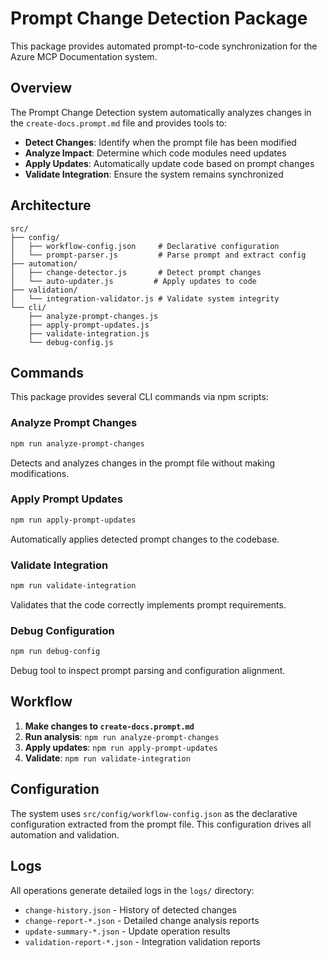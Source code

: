 # Prompt Change Detection Package

This package provides automated prompt-to-code synchronization for the Azure MCP Documentation system.

## Overview

The Prompt Change Detection system automatically analyzes changes in the `create-docs.prompt.md` file and provides tools to:

- **Detect Changes**: Identify when the prompt file has been modified
- **Analyze Impact**: Determine which code modules need updates  
- **Apply Updates**: Automatically update code based on prompt changes
- **Validate Integration**: Ensure the system remains synchronized

## Architecture

```
src/
├── config/
│   ├── workflow-config.json     # Declarative configuration
│   └── prompt-parser.js         # Parse prompt and extract config
├── automation/
│   ├── change-detector.js       # Detect prompt changes
│   └── auto-updater.js         # Apply updates to code
├── validation/
│   └── integration-validator.js # Validate system integrity
└── cli/
    ├── analyze-prompt-changes.js
    ├── apply-prompt-updates.js
    ├── validate-integration.js
    └── debug-config.js
```

## Commands

This package provides several CLI commands via npm scripts:

### Analyze Prompt Changes
```bash
npm run analyze-prompt-changes
```
Detects and analyzes changes in the prompt file without making modifications.

### Apply Prompt Updates  
```bash
npm run apply-prompt-updates
```
Automatically applies detected prompt changes to the codebase.

### Validate Integration
```bash  
npm run validate-integration
```
Validates that the code correctly implements prompt requirements.

### Debug Configuration
```bash
npm run debug-config
```
Debug tool to inspect prompt parsing and configuration alignment.

## Workflow

1. **Make changes to `create-docs.prompt.md`**
2. **Run analysis**: `npm run analyze-prompt-changes`
3. **Apply updates**: `npm run apply-prompt-updates` 
4. **Validate**: `npm run validate-integration`

## Configuration

The system uses `src/config/workflow-config.json` as the declarative configuration extracted from the prompt file. This configuration drives all automation and validation.

## Logs

All operations generate detailed logs in the `logs/` directory:
- `change-history.json` - History of detected changes
- `change-report-*.json` - Detailed change analysis reports
- `update-summary-*.json` - Update operation results
- `validation-report-*.json` - Integration validation reports
